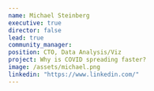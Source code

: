 ```yaml
---
name: Michael Steinberg
executive: true
director: false
lead: true
community_manager:   
position: CTO, Data Analysis/Viz
project: Why is COVID spreading faster?
image: /assets/michael.png
linkedin: "https://www.linkedin.com/"
---
```

